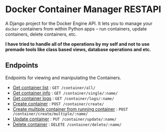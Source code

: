 # Docker Container Manager RESTAPI

A Django project for the Docker Engine API. It lets you to manage your `docker` containers from within Python apps – run containers, update containers, delete containers, etc.

**I have tried to handle all of the operations by my self and not to use premade tools like class based views, database operations and etc.**

## Endpoints

Endpoints for viewing and manipulating the Containers.

* [Get container list](docs/list.md) : `GET /container/all/`
* [Get container info](docs/info.md) : `GET /container/single/:name/`
* [Get container logs](docs/logs.md) : `GET /container/logs/:name/`
* [Create container](docs/create.md) : `POST /container/create/`
* [Create multiple container from running container](docs/create_multiple.md) : `POST /container/create/multiple/:name/`
* [Update container](docs/update.md) : `PUT /container/update/:name/`
* [Delete container](docs/delete.md) : `DELETE /container/delete/:name/`